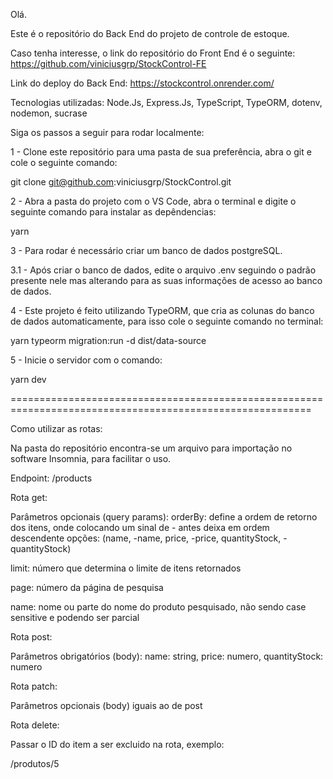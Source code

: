 Olá.

Este é o repositório do Back End do projeto de controle de estoque.

Caso tenha interesse, o link do repositório do Front End é o seguinte:
https://github.com/viniciusgrp/StockControl-FE

Link do deploy do Back End:
https://stockcontrol.onrender.com/

Tecnologias utilizadas:
Node.Js, Express.Js, TypeScript, TypeORM, dotenv, nodemon, sucrase

Siga os passos a seguir para rodar localmente:

1 - Clone este repositório para uma pasta de sua preferência, abra o git e cole o seguinte comando:

git clone git@github.com:viniciusgrp/StockControl.git

2 - Abra a pasta do projeto com o VS Code, abra o terminal e digite o seguinte comando para instalar as depêndencias:

yarn

3 - Para rodar é necessário criar um banco de dados postgreSQL.

3.1 - Após criar o banco de dados, edite o arquivo .env seguindo o padrão presente nele mas alterando para as suas informações de acesso ao banco de dados.

4 - Este projeto é feito utilizando TypeORM, que cria as colunas do banco de dados automaticamente, para isso cole o seguinte comando no terminal:

yarn typeorm migration:run -d dist/data-source

5 - Inicie o servidor com o comando:

yarn dev

==========================================================================================================

Como utilizar as rotas:

Na pasta do repositório encontra-se um arquivo para importação no software Insomnia, para facilitar o uso.


Endpoint: /products

Rota get:

Parâmetros opcionais (query params):
orderBy: define a ordem de retorno dos itens, onde colocando um sinal de - antes deixa em ordem descendente opções: (name, -name, price, -price, quantityStock, -quantityStock)

limit: número que determina o limite de itens retornados

page: número da página de pesquisa

name: nome ou parte do nome do produto pesquisado, não sendo case sensitive e podendo ser parcial


Rota post:

Parâmetros obrigatórios (body):
name: string,
price: numero,
quantityStock: numero

Rota patch:

Parâmetros opcionais (body) iguais ao de post

Rota delete:

Passar o ID do item a ser excluido na rota, exemplo:

/produtos/5